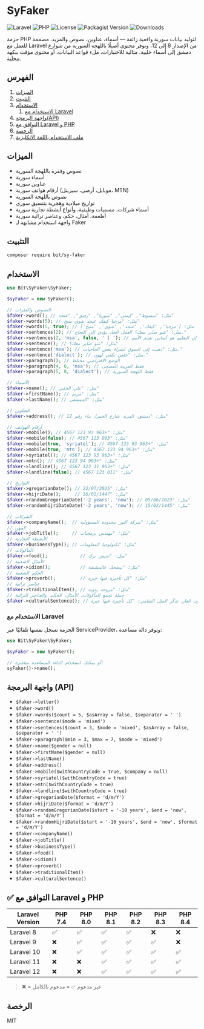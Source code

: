 
# SyFaker
![Laravel](https://img.shields.io/badge/Laravel-8–12-f53003?style=flat&logo=laravel&logoColor=white)
![PHP](https://img.shields.io/badge/PHP-7.4–8.4-4F5B93?style=flat&logo=php&logoColor=white)
![License](https://img.shields.io/github/license/bit-01/sy-faker?style=flat)
![Packagist Version](https://img.shields.io/packagist/v/bit/sy-faker?style=flat)
![Downloads](https://img.shields.io/packagist/dt/bit/sy-faker?style=flat)

حزمة PHP لتوليد بيانات سورية واقعية زائفة — أسماء، عناوين، نصوص والمزيد. مصممة للعمل مع Laravel من الإصدار 8 إلى 12، وتوفر محتوى أصيلًا باللهجة السورية من شوارع دمشق إلى أسماء حلبية. مثالية للاختبارات، ملء قواعد البيانات، أو محتوى مؤقت بنكهة محلية.

## الفهرس
1. [الميزات](#الميزات)
1. [التثبيت](#التثبيت)
1. [الاستخدام](#الاستخدام)
    1. [الاستخدام مع Laravel](#الاستخدام-مع-laravel)
1. [واجهة البرمجة(API)](#واجهة-البرمجة-api)
1. [التوافق مع Laravel و PHP](#-التوافق-مع-laravel-و-php)
1. [الرخصة](#الرخصة)
1. [ملف الاستخدام باللغة الانكليزية](./README.md)

## الميزات
- نصوص وفقرة باللهجة السورية
- أسماء سورية
- عناوين سورية
- أرقام هواتف سورية (موبايل، أرضي، سيريتل، MTN)
- نصوص باللهجة السورية
- تواريخ ميلادية وهجرية بتنسيق سوري
- أسماء شركات، مسميات وظيفية، وأنواع أنشطة تجارية سورية
- أطعمة، أمثال، حكم، وعناصر تراثية سورية
- واجهة استخدام مشابهة لـ Faker


## التثبيت
```bash
composer require bit/sy-faker
```

## الاستخدام
```php
use Bit\SyFaker\SyFaker;

$syFaker = new SyFaker();

// النصوص والفقرات
$faker->word(); // مثل: "مبسوط", "إيمتى", "سوريا", "رفيق", "عنجد"
$faker->words(5); // مثل: "مرحبا كيفك عنجد شوي منيح"
$faker->words(5, true); // مثل: ['مرحبا', 'كيفك', 'عنجد', 'شوي', 'منيح']
$faker->sentences(2); // مثل: "شو صاير معك؟ العمل الجاد يؤدي إلى النجاح."
$faker->sentences(2, 'msa', false, ' | '); // مثل: "ذهبت إلى السوق | إن التعليم هو أساس تقدم الأمم."
$faker->sentence(); // مثل: "شو صاير معك؟"
$faker->sentence('msa'); // مثل: "ذهبت إلى السوق لشراء بعض الحاجيات."
$faker->sentence('dialect'); // مثل: "خلص بكفي لهون."
$faker->paragraph(); // الوضع الافتراضي مختلط
$faker->paragraph(4, 6, 'msa'); // فقط العربية الفصحى
$faker->paragraph(5, 8, 'dialect'); // فقط اللهجة السورية

// الأسماء
$faker->name(); // مثل: "علي الحلبي"
$faker->firstName(); // مثل: "مريم"
$faker->lastName(); // مثل: "الدمشقي"

// العناوين
$faker->address(); // مثل: "دمشق، المزة، شارع الحمرا، بناء رقم 12"

// أرقام الهواتف
$faker->mobile(); // مثل: "+963 93 123 4567"
$faker->mobile(false); // مثل: "093 123 4567"
$faker->mobile(true, 'syriatel'); // مثل: "+963 93 123 4567"
$faker->mobile(true, 'mtn'); // مثل: "+963 94 123 4567"
$faker->syriatel(); // مثل: "+963 93 123 4567"
$faker->mtn(); // مثل: "+963 94 123 4567"
$faker->landline(); // مثل: "+963 11 123 4567"
$faker->landline(false); // مثل: "011 123 4567"

// التواريخ
$faker->gregorianDate(); // مثل: "22/07/2025"
$faker->hijriDate();     // مثل: "16/01/1447"
$faker->randomGregorianDate('-2 years', 'now'); // مثل: "05/06/2023"
$faker->randomhijriDateDate('-2 years', 'now'); // مثل: "15/02/1445"

// الشركات
$faker->companyName();  // مثل: "شركة النور محدودة المسؤولية"
// المهن
$faker->jobTitle();     // مثل: "مهندس برمجيات"
// الأنشطة التجارية
$faker->businessType(); // مثل: "تكنولوجيا المعلومات"
// المأكولات
$faker->food();            // مثل: "شيش برك"
// الأمثال الشعبية
$faker->idiom();           // مثل: "بيضحك عالمشنقة"
// الحكم الشعبية
$faker->proverb();         // مثل: "كل تأخيرة فيها خيرة"
// عناصر تراثية
$faker->traditionalItem(); // مثل: "مروحة يدوية"
// جملة تجمع المأكولات، الأمثال، الحكم، والعناصر التراثية
$faker->culturalSentence(); // مثل: وأنت عم تاكل محشي كوسا جنب صابون الغار، تذكّر المثل الشامي: "كل تأخيرة فيها خيرة".

```

### الاستخدام مع Laravel
الحزمة تسجل نفسها تلقائيًا عبر ServiceProvider، وتوفر دالة مساعدة:
```php
use Bit\SyFaker\SyFaker;

$syFaker = new SyFaker();

// أو يمكنك استخدام الدالة المساعدة مباشرة:
syFaker()->name();

```
## واجهة البرمجة (API)
- `$faker->letter()`
- `$faker->word()`
- `$faker->words($count = 5, $asArray = false, $separator = ' ')`
- `$faker->sentence($mode = 'mixed')`
- `$faker->sentences($count = 3, $mode = 'mixed', $asArray = false, $separator = ' ')`
- `$faker->paragraph($min = 3, $max = 7, $mode = 'mixed')`
- `$faker->name($gender = null)`
- `$faker->firstName($gender = null)`
- `$faker->lastName()`
- `$faker->address()`
- `$faker->mobile($withCountryCode = true, $company = null)`
- `$faker->syriatel($withCountryCode = true)`
- `$faker->mtn($withCountryCode = true)`
- `$faker->landline($withCountryCode = true)`
- `$faker->gregorianDate($format = 'd/m/Y')`
- `$faker->hijriDate($format = 'd/m/Y')`
- `$faker->randomGregorianDate($start = '-10 years', $end = 'now', $format = 'd/m/Y')`
- `$faker->randomHijriDate($start = '-10 years', $end = 'now', $format = 'd/m/Y')`
- `$faker->companyName()`
- `$faker->jobTitle()`
- `$faker->businessType()`
- `$faker->food()`
- `$faker->idiom()`
- `$faker->proverb()`
- `$faker->traditionalItem()`
- `$faker->culturalSentence()`

## ✅ التوافق مع Laravel و PHP

| Laravel Version | PHP 7.4 | PHP 8.0 | PHP 8.1 | PHP 8.2 | PHP 8.3 | PHP 8.4 |
|-----------------|---------|---------|---------|---------|---------|---------|
| Laravel 8       | ✅      | ✅      | ✅      | ✅      | ❌      | ❌      |
| Laravel 9       | ❌      | ✅      | ✅      | ✅      | ✅      | ❌      |
| Laravel 10      | ❌      | ✅      | ✅      | ✅      | ✅      | ✅      |
| Laravel 11      | ❌      | ❌      | ✅      | ✅      | ✅      | ✅      |
| Laravel 12      | ❌      | ❌      | ✅      | ✅      | ✅      | ✅      |


> ❌ = غير مدعوم
> ✅ = مدعوم بالكامل



## الرخصة
MIT 
